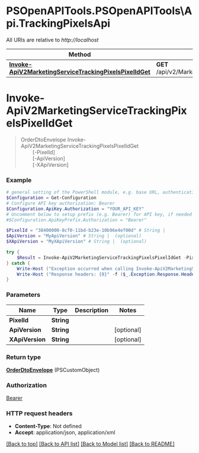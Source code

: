 # PSOpenAPITools.PSOpenAPITools\Api.TrackingPixelsApi

All URIs are relative to *http://localhost*

Method | HTTP request | Description
------------- | ------------- | -------------
[**Invoke-ApiV2MarketingServiceTrackingPixelsPixelIdGet**](TrackingPixelsApi.md#Invoke-ApiV2MarketingServiceTrackingPixelsPixelIdGet) | **GET** /api/v2/MarketingService/TrackingPixels/{pixelId} | 


<a id="Invoke-ApiV2MarketingServiceTrackingPixelsPixelIdGet"></a>
# **Invoke-ApiV2MarketingServiceTrackingPixelsPixelIdGet**
> OrderDtoEnvelope Invoke-ApiV2MarketingServiceTrackingPixelsPixelIdGet<br>
> &nbsp;&nbsp;&nbsp;&nbsp;&nbsp;&nbsp;&nbsp;&nbsp;[-PixelId] <String><br>
> &nbsp;&nbsp;&nbsp;&nbsp;&nbsp;&nbsp;&nbsp;&nbsp;[-ApiVersion] <String><br>
> &nbsp;&nbsp;&nbsp;&nbsp;&nbsp;&nbsp;&nbsp;&nbsp;[-XApiVersion] <String><br>



### Example
```powershell
# general setting of the PowerShell module, e.g. base URL, authentication, etc
$Configuration = Get-Configuration
# Configure API key authorization: Bearer
$Configuration.ApiKey.Authorization = "YOUR_API_KEY"
# Uncomment below to setup prefix (e.g. Bearer) for API key, if needed
#$Configuration.ApiKeyPrefix.Authorization = "Bearer"

$PixelId = "38400000-8cf0-11bd-b23e-10b96e4ef00d" # String | 
$ApiVersion = "MyApiVersion" # String |  (optional)
$XApiVersion = "MyXApiVersion" # String |  (optional)

try {
    $Result = Invoke-ApiV2MarketingServiceTrackingPixelsPixelIdGet -PixelId $PixelId -ApiVersion $ApiVersion -XApiVersion $XApiVersion
} catch {
    Write-Host ("Exception occurred when calling Invoke-ApiV2MarketingServiceTrackingPixelsPixelIdGet: {0}" -f ($_.ErrorDetails | ConvertFrom-Json))
    Write-Host ("Response headers: {0}" -f ($_.Exception.Response.Headers | ConvertTo-Json))
}
```

### Parameters

Name | Type | Description  | Notes
------------- | ------------- | ------------- | -------------
 **PixelId** | **String**|  | 
 **ApiVersion** | **String**|  | [optional] 
 **XApiVersion** | **String**|  | [optional] 

### Return type

[**OrderDtoEnvelope**](OrderDtoEnvelope.md) (PSCustomObject)

### Authorization

[Bearer](../README.md#Bearer)

### HTTP request headers

 - **Content-Type**: Not defined
 - **Accept**: application/json, application/xml

[[Back to top]](#) [[Back to API list]](../README.md#documentation-for-api-endpoints) [[Back to Model list]](../README.md#documentation-for-models) [[Back to README]](../README.md)

